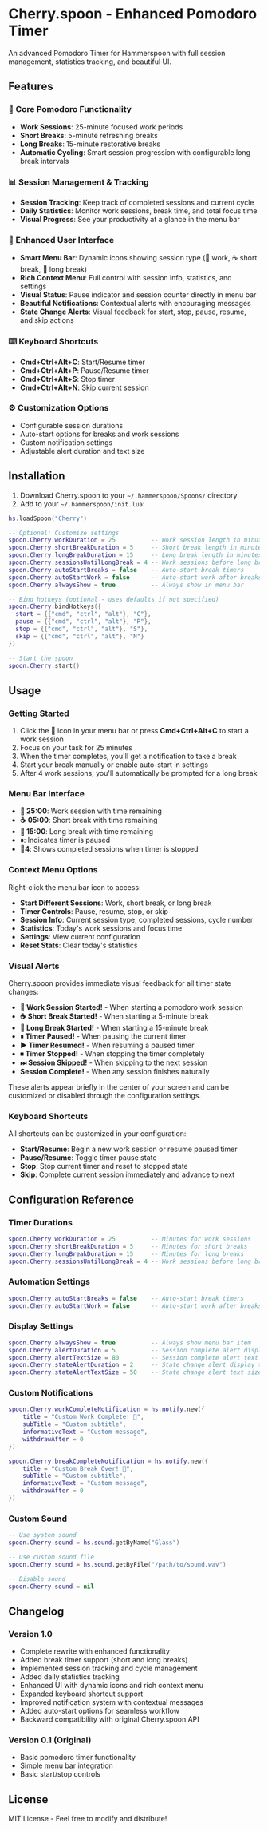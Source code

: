 # Cherry.spoon - Enhanced Pomodoro Timer

An advanced Pomodoro Timer for Hammerspoon with full session management, statistics tracking, and beautiful UI.

## Features

### 🍒 Core Pomodoro Functionality
- **Work Sessions**: 25-minute focused work periods
- **Short Breaks**: 5-minute refreshing breaks  
- **Long Breaks**: 15-minute restorative breaks
- **Automatic Cycling**: Smart session progression with configurable long break intervals

### 📊 Session Management & Tracking
- **Session Tracking**: Keep track of completed sessions and current cycle
- **Daily Statistics**: Monitor work sessions, break time, and total focus time
- **Visual Progress**: See your productivity at a glance in the menu bar

### 🎨 Enhanced User Interface
- **Smart Menu Bar**: Dynamic icons showing session type (🍒 work, ☕ short break, 🌴 long break)
- **Rich Context Menu**: Full control with session info, statistics, and settings
- **Visual Status**: Pause indicator and session counter directly in menu bar
- **Beautiful Notifications**: Contextual alerts with encouraging messages
- **State Change Alerts**: Visual feedback for start, stop, pause, resume, and skip actions

### ⌨️ Keyboard Shortcuts
- **Cmd+Ctrl+Alt+C**: Start/Resume timer
- **Cmd+Ctrl+Alt+P**: Pause/Resume timer  
- **Cmd+Ctrl+Alt+S**: Stop timer
- **Cmd+Ctrl+Alt+N**: Skip current session

### ⚙️ Customization Options
- Configurable session durations
- Auto-start options for breaks and work sessions
- Custom notification settings
- Adjustable alert duration and text size

## Installation

1. Download Cherry.spoon to your `~/.hammerspoon/Spoons/` directory
2. Add to your `~/.hammerspoon/init.lua`:

```lua
hs.loadSpoon("Cherry")

-- Optional: Customize settings
spoon.Cherry.workDuration = 25          -- Work session length in minutes
spoon.Cherry.shortBreakDuration = 5     -- Short break length in minutes  
spoon.Cherry.longBreakDuration = 15     -- Long break length in minutes
spoon.Cherry.sessionsUntilLongBreak = 4 -- Work sessions before long break
spoon.Cherry.autoStartBreaks = false    -- Auto-start break timers
spoon.Cherry.autoStartWork = false      -- Auto-start work after breaks
spoon.Cherry.alwaysShow = true          -- Always show in menu bar

-- Bind hotkeys (optional - uses defaults if not specified)
spoon.Cherry:bindHotkeys({
  start = {{"cmd", "ctrl", "alt"}, "C"},
  pause = {{"cmd", "ctrl", "alt"}, "P"}, 
  stop = {{"cmd", "ctrl", "alt"}, "S"},
  skip = {{"cmd", "ctrl", "alt"}, "N"}
})

-- Start the spoon
spoon.Cherry:start()
```

## Usage

### Getting Started
1. Click the 🍒 icon in your menu bar or press **Cmd+Ctrl+Alt+C** to start a work session
2. Focus on your task for 25 minutes
3. When the timer completes, you'll get a notification to take a break
4. Start your break manually or enable auto-start in settings
5. After 4 work sessions, you'll automatically be prompted for a long break

### Menu Bar Interface
- **🍒 25:00**: Work session with time remaining
- **☕ 05:00**: Short break with time remaining  
- **🌴 15:00**: Long break with time remaining
- **⏸**: Indicates timer is paused
- **🍒4**: Shows completed sessions when timer is stopped

### Context Menu Options
Right-click the menu bar icon to access:
- **Start Different Sessions**: Work, short break, or long break
- **Timer Controls**: Pause, resume, stop, or skip
- **Session Info**: Current session type, completed sessions, cycle number
- **Statistics**: Today's work sessions and focus time
- **Settings**: View current configuration
- **Reset Stats**: Clear today's statistics

### Visual Alerts
Cherry.spoon provides immediate visual feedback for all timer state changes:
- **🍒 Work Session Started!** - When starting a pomodoro work session
- **☕ Short Break Started!** - When starting a 5-minute break
- **🌴 Long Break Started!** - When starting a 15-minute break
- **⏸ Timer Paused!** - When pausing the current timer
- **▶️ Timer Resumed!** - When resuming a paused timer
- **⏹ Timer Stopped!** - When stopping the timer completely
- **⏭ Session Skipped!** - When skipping to the next session
- **Session Complete!** - When any session finishes naturally

These alerts appear briefly in the center of your screen and can be customized or disabled through the configuration settings.

### Keyboard Shortcuts
All shortcuts can be customized in your configuration:
- **Start/Resume**: Begin a new work session or resume paused timer
- **Pause/Resume**: Toggle timer pause state
- **Stop**: Stop current timer and reset to stopped state  
- **Skip**: Complete current session immediately and advance to next

## Configuration Reference

### Timer Durations
```lua
spoon.Cherry.workDuration = 25          -- Minutes for work sessions
spoon.Cherry.shortBreakDuration = 5     -- Minutes for short breaks
spoon.Cherry.longBreakDuration = 15     -- Minutes for long breaks
spoon.Cherry.sessionsUntilLongBreak = 4 -- Work sessions before long break
```

### Automation Settings
```lua
spoon.Cherry.autoStartBreaks = false    -- Auto-start break timers
spoon.Cherry.autoStartWork = false      -- Auto-start work after breaks
```

### Display Settings  
```lua
spoon.Cherry.alwaysShow = true          -- Always show menu bar item
spoon.Cherry.alertDuration = 5          -- Session complete alert display time (seconds)
spoon.Cherry.alertTextSize = 80         -- Session complete alert text size
spoon.Cherry.stateAlertDuration = 2     -- State change alert display time (seconds)
spoon.Cherry.stateAlertTextSize = 50    -- State change alert text size
```

### Custom Notifications
```lua
spoon.Cherry.workCompleteNotification = hs.notify.new({
    title = "Custom Work Complete! 🍒",
    subTitle = "Custom subtitle",
    informativeText = "Custom message",
    withdrawAfter = 0
})

spoon.Cherry.breakCompleteNotification = hs.notify.new({
    title = "Custom Break Over! 🍒", 
    subTitle = "Custom subtitle",
    informativeText = "Custom message",
    withdrawAfter = 0
})
```

### Custom Sound
```lua
-- Use system sound
spoon.Cherry.sound = hs.sound.getByName("Glass")

-- Use custom sound file
spoon.Cherry.sound = hs.sound.getByFile("/path/to/sound.wav")

-- Disable sound
spoon.Cherry.sound = nil
```

## Changelog

### Version 1.0
- Complete rewrite with enhanced functionality
- Added break timer support (short and long breaks)
- Implemented session tracking and cycle management  
- Added daily statistics tracking
- Enhanced UI with dynamic icons and rich context menu
- Expanded keyboard shortcut support
- Improved notification system with contextual messages
- Added auto-start options for seamless workflow
- Backward compatibility with original Cherry.spoon API

### Version 0.1 (Original)
- Basic pomodoro timer functionality
- Simple menu bar integration
- Basic start/stop controls

## License

MIT License - Feel free to modify and distribute!
